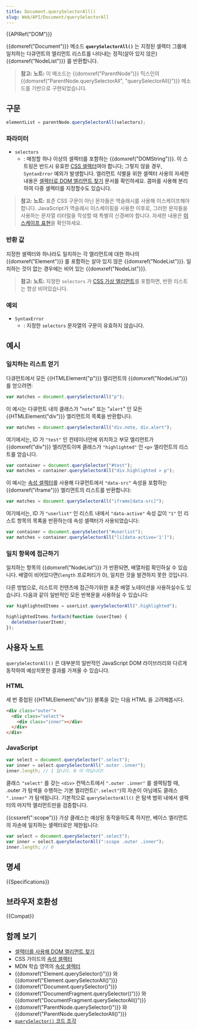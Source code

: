 ```yaml
---
title: Document.querySelectorAll()
slug: Web/API/Document/querySelectorAll
---
```


{{APIRef("DOM")}}

{{domxref("Document")}} 메소드 **`querySelectorAll()`** 는 지정된 셀렉터 그룹에 일치하는 다큐먼트의 엘리먼트 리스트를 나타내는 정적(살아 있지 않은) {{domxref("NodeList")}} 를 반환합니다.

> **참고:** **노트:** 이 메소드는 {{domxref("ParentNode")}} 믹스인의 {{domxref("ParentNode.querySelectorAll", "querySelectorAll()")}} 메소드를 기반으로 구현되었습니다.

## 구문

```js
elementList = parentNode.querySelectorAll(selectors);
```

### 파라미터

- `selectors`
  - : 매칭할 하나 이상의 셀렉터를 포함하는 {{domxref("DOMString")}}. 이 스트링은 반드시 유효한 [CSS 셀렉터](/ko/docs/Web/CSS/CSS_selectors)여야 합니다; 그렇지 않을 경우, `SyntaxError` 예외가 발생합니다. 엘리먼트 식별을 위한 셀렉터 사용의 자세한 내용은 [셀렉터로 DOM 엘리먼트 찾기](/ko/docs/Gecko_DOM_Reference/Locating_DOM_elements_using_selectors) 문서를 확인하세요. 콤마를 사용해 분리하여 다중 셀렉터를 지정할수도 있습니다.

> **참고:** **노트:** 표준 CSS 구문이 아닌 문자들은 역슬래시를 사용해 이스케이프해야 합니다. JavaScript가 역슬래시 이스케이핑을 사용한 이후로, 그러한 문자들을 사용하는 문자열 리터럴을 작성할 때 특별히 신경써야 합니다. 자세한 내용은 [이스케이프 표현](/ko/docs/Web/JavaScript/Reference/Global_Objects/String#%EC%9D%B4%EC%8A%A4%EC%BC%80%EC%9D%B4%ED%94%84_%ED%91%9C%ED%98%84)을 확인하세요.

### 반환 값

지정한 셀렉터와 하나라도 일치하는 각 엘리먼트에 대한 하나의 {{domxref("Element")}} 를 포함하는 살아 있지 않은 {{domxref("NodeList")}}. 일치하는 것이 없는 경우에는 비어 있는 {{domxref("NodeList")}}.

> **참고:** **노트:** 지정한 `selectors` 가 [CSS 가상 엘리먼트](/ko/docs/Web/CSS/Pseudo-elements)를 포함하면, 반환 리스트는 항상 비어있습니다.

### 예외

- `SyntaxError`
  - : 지정한 `selectors` 문자열의 구문이 유효하지 않습니다.

## 예시

### 일치하는 리스트 얻기

다큐먼트에서 모든 {{HTMLElement("p")}} 엘리먼트의 {{domxref("NodeList")}} 를 얻으려면:

```js
var matches = document.querySelectorAll("p");
```

이 예시는 다큐먼트 내의 클래스가 "`note`" 또는 "`alert`" 인 모든 {{HTMLElement("div")}} 엘리먼트의 목록을 반환합니다.

```js
var matches = document.querySelectorAll("div.note, div.alert");
```

여기에서는, ID 가 `"test"` 인 컨테이너안에 위치하고 부모 엘리먼트가 {{domxref("div")}} 엘리먼트이며 클래스가 `"highlighted"` 인 `<p>` 엘리먼트의 리스트를 얻습니다.

```js
var container = document.querySelector("#test");
var matches = container.querySelectorAll("div.highlighted > p");
```

이 예시는 [속성 셀렉터](/ko/docs/Web/CSS/Attribute_selectors)를 사용해 다큐먼트에서 `"data-src"` 속성을 포함하는 {{domxref("iframe")}} 엘리먼트의 리스트를 반환합니다:

```js
var matches = document.querySelectorAll("iframe[data-src]");
```

여기에서는, ID 가 `"userlist"` 인 리스트 내에서 `"data-active"` 속성 값이 `"1"` 인 리스트 항목의 목록을 반환하는데 속성 셀렉터가 사용되었습니다:

```js
var container = document.querySelector("#userlist");
var matches = container.querySelectorAll("li[data-active='1']");
```

### 일치 항목에 접근하기

일치하는 항목의 {{domxref("NodeList")}} 가 반환되면, 배열처럼 확인하실 수 있습니다. 배열이 비어있다면(`length` 프로퍼티가 0), 일치한 것을 발견하지 못한 것입니다.

다른 방법으로, 리스트의 컨텐츠에 접근하기위한 표준 배열 노테이션을 사용하실수도 있습니다. 다음과 같이 일반적인 모든 반복문을 사용하실 수 있습니다:

```js
var highlightedItems = userList.querySelectorAll(".highlighted");

highlightedItems.forEach(function (userItem) {
  deleteUser(userItem);
});
```

## 사용자 노트

`querySelectorAll()` 은 대부분의 일반적인 JavaScript DOM 라이브러리와 다르게 동작하여 예상치못한 결과를 가져올 수 있습니다.

### HTML

세 번 중첩된 {{HTMLElement("div")}} 블록을 갖는 다음 HTML 을 고려해봅시다.

```html
<div class="outer">
  <div class="select">
    <div class="inner"></div>
  </div>
</div>
```

### JavaScript

```js
var select = document.querySelector(".select");
var inner = select.querySelectorAll(".outer .inner");
inner.length; // 1 입니다. 0 이 아닙니다!
```

클래스 `"select"` 를 갖는 `<div>` 컨텍스트에서 `".outer .inner"` 를 셀렉팅할 때, .outer 가 탐색을 수행하는 기본 엘리먼트(`".select"`)의 자손이 아님에도 클래스 `".inner"` 가 탐색됩니다. 기본적으로 `querySelectorAll()` 은 탐색 범위 내에서 셀렉터의 마지막 엘리먼트만을 검증합니다.

{{cssxref(":scope")}} 가상 클래스는 예상된 동작을하도록 하지만, 베이스 엘리먼트의 자손에 일치하는 셀렉터로만 제한됩니다:

```js
var select = document.querySelector(".select");
var inner = select.querySelectorAll(":scope .outer .inner");
inner.length; // 0
```

## 명세

{{Specifications}}

## 브라우저 호환성

{{Compat}}

## 함께 보기

- [셀렉터를 사용해 DOM 엘리먼트 찾기](/ko/docs/Web/API/Document_Object_Model/Locating_DOM_elements_using_selectors)
- CSS 가이드의 [속성 셀렉터](/ko/docs/Web/CSS/Attribute_selectors)
- MDN 학습 영역의 [속성 셀렉터](/en-US/docs/Learn/CSS/Building_blocks/Selectors/Attribute_selectors)
- {{domxref("Element.querySelector()")}} 와 {{domxref("Element.querySelectorAll()")}}
- {{domxref("Document.querySelector()")}}
- {{domxref("DocumentFragment.querySelector()")}} 와 {{domxref("DocumentFragment.querySelectorAll()")}}
- {{domxref("ParentNode.querySelector()")}} 와 {{domxref("ParentNode.querySelectorAll()")}}
- [`querySelector()` 코드 조각](/ko/docs/Archive/Add-ons/Code_snippets/QuerySelector)
